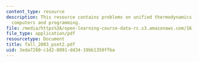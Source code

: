 ```yaml
---
content_type: resource
description: This resource contains problems on unified thermodynamics and unified
  computers and programming.
file: /media/https%3A/open-learning-course-data-rc.s3.amazonaws.com/16-01-unified-engineering-i-ii-iii-iv-fall-2005-spring-2006/3eda7280c1d20891dd3419bb1350ffba_fall_2003_pset2.pdf
file_type: application/pdf
resourcetype: Document
title: fall_2003_pset2.pdf
uid: 3eda7280-c1d2-0891-dd34-19bb1350ffba
---
```

